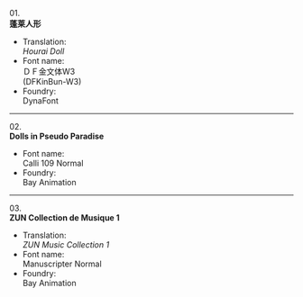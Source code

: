 01\.  
**蓬莱人形**
  - Translation:  
*Hourai Doll*
  - Font name:  
ＤＦ金文体W3  
(DFKinBun-W3)
  - Foundry:  
DynaFont

---

02\.  
**Dolls in Pseudo Paradise**
  - Font name:  
Calli 109 Normal
  - Foundry:  
Bay Animation

---

03\.  
**ZUN Collection de Musique 1**
  - Translation:  
*ZUN Music Collection 1*
  - Font name:  
Manuscripter Normal
  - Foundry:  
Bay Animation
